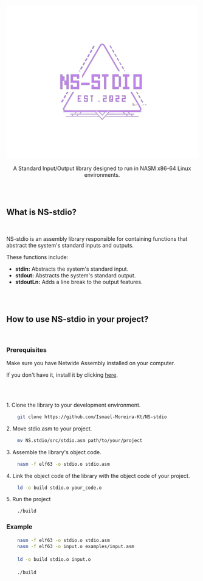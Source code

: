 <div align="center">
    <img src="./assets/stdio.png" alt="logo">
    <p>A Standard Input/Output library designed to run in NASM x86-64 Linux environments.<p>
</div>


<br><br>


<div>
    <h2>What is NS-stdio?</h2>
    <br>
    <p>NS-stdio is an assembly library responsible for containing functions that abstract the system's standard inputs and outputs.</p>
    <p>These functions include:</p>
    <ul>
        <li><b>stdin:</b> Abstracts the system's standard input.</li>
        <li><b>stdout:</b> Abstracts the system's standard output.</li>
        <li><b>stdoutLn:</b> Adds a line break to the output features.</li>
    </ul>
</div>


<br><br>


<div>
    <h2>How to use NS-stdio in your project?</h2>
    <br>
    <h3>Prerequisites</h3>
    <p>Make sure you have Netwide Assembly installed on your computer.</p>
    <p>If you don't have it, install it by clicking <a href="https://www.nasm.us/">here</a>.</p>
    <br><br>
    <p>1. Clone the library to your development environment.</p>

```bash
    git clone https://github.com/Ismael-Moreira-Kt/NS-stdio
```

<p>2. Move stdio.asm to your project.</p>

```bash
    mv NS.stdio/src/stdio.asm path/to/your/project
```

<p>3. Assemble the library's object code.</p>

```bash
    nasm -f elf63 -o stdio.o stdio.asm
```

<p>4. Link the object code of the library with the object code of your project.</p>

```bash
    ld -o build stdio.o your_code.o
```

<p>5. Run the project</p>

```bash
    ./build
```

<h3>Example</h3>

```bash
    nasm -f elf63 -o stdio.o stdio.asm
    nasm -f elf63 -o input.o examples/input.asm

    ld -o build stdio.o input.o

    ./build
```

</div>


<br><br>